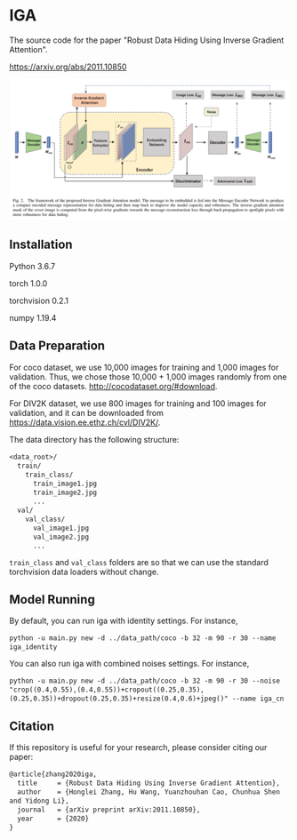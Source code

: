 # IGA
The source code for the paper "Robust Data Hiding Using Inverse Gradient Attention".

https://arxiv.org/abs/2011.10850

![](/figs/iga_framework.png)

## Installation

Python 3.6.7

torch 1.0.0

torchvision 0.2.1

numpy 1.19.4

## Data Preparation

For coco dataset, we use 10,000 images for training and 1,000 images for validation. Thus, we chose 
those 10,000 + 1,000 images randomly from one of the coco datasets.  http://cocodataset.org/#download.

For DIV2K dataset, we use 800 images for training and 100 images for validation, and it can be downloaded from https://data.vision.ee.ethz.ch/cvl/DIV2K/.


The data directory has the following structure:
```
<data_root>/
  train/
    train_class/
      train_image1.jpg
      train_image2.jpg
      ...
  val/
    val_class/
      val_image1.jpg
      val_image2.jpg
      ...
```

```train_class``` and ```val_class``` folders are so that we can use the standard torchvision data loaders without change.

## Model Running

By default, you can run iga with identity settings. For instance,
```
python -u main.py new -d ../data_path/coco -b 32 -m 90 -r 30 --name iga_identity
```
You can also run iga with combined noises settings. For instance,
```
python -u main.py new -d ../data_path/coco -b 32 -m 90 -r 30 --noise "crop((0.4,0.55),(0.4,0.55))+cropout((0.25,0.35),(0.25,0.35))+dropout(0.25,0.35)+resize(0.4,0.6)+jpeg()" --name iga_cn
```


## Citation
If this repository is useful for your research, please consider citing our paper:

```
@article{zhang2020iga,
  title     = {Robust Data Hiding Using Inverse Gradient Attention},
  author    = {Honglei Zhang, Hu Wang, Yuanzhouhan Cao, Chunhua Shen and Yidong Li},
  journal   = {arXiv preprint arXiv:2011.10850},
  year      = {2020}
}
```
